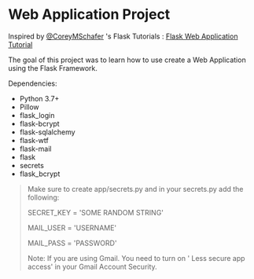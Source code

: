 # Web Application Project

Inspired by [@CoreyMSchafer](https://github.com/CoreyMSchafer) 's Flask Tutorials : [Flask Web Application Tutorial](https://www.youtube.com/playlist?list=PL-osiE80TeTs4UjLw5MM6OjgkjFeUxCYH)

The goal of this project was to learn how to use create a Web Application using the Flask Framework.

Dependencies:
- Python 3.7+
- Pillow
- flask_login
- flask-bcrypt
- flask-sqlalchemy
- flask-wtf
- flask-mail
- flask
- secrets
- flask_bcrypt


> Make sure to create app/secrets.py and in your secrets.py add the following:
> 
>SECRET_KEY = 'SOME RANDOM STRING'
>
>MAIL_USER = 'USERNAME'
>
>MAIL_PASS = 'PASSWORD'
>
>Note: If you are using Gmail. You need to turn on '
Less secure app access' in your Gmail Account Security.
